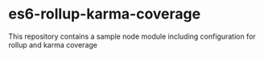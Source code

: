 # es6-rollup-karma-coverage
This repository contains a sample node module including configuration for rollup and karma coverage
